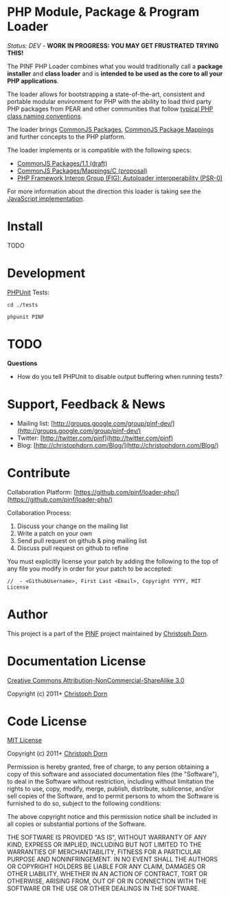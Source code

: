 PHP Module, Package & Program Loader
====================================

*Status: DEV* - **WORK IN PROGRESS: YOU MAY GET FRUSTRATED TRYING THIS!**

The PINF PHP Loader combines what you would traditionally call a **package installer** and 
**class loader** and is **intended to be used as the core to all your PHP applications**.

The loader allows for bootstrapping a state-of-the-art, consistent and portable modular environment
for PHP with the ability to load third party PHP packages from PEAR and other communities that follow
[typical PHP class naming conventions](https://github.com/php-fig/fig-standards/blob/master/accepted/PSR-0.md).

The loader brings [CommonJS Packages](http://wiki.commonjs.org/wiki/Packages),
[CommonJS Package Mappings](http://wiki.commonjs.org/wiki/Packages/Mappings) and further concepts to the PHP platform.

The loader implements or is compatible with the following specs:

  * [CommonJS Packages/1.1 (draft)](http://wiki.commonjs.org/wiki/Packages/1.1)
  * [CommonJS Packages/Mappings/C (proposal)](http://wiki.commonjs.org/wiki/Packages/Mappings/C)
  * [PHP Framework Interop Group (FIG): Autoloader interoperability (PSR-0)](https://github.com/php-fig/fig-standards/blob/master/accepted/PSR-0.md)

For more information about the direction this loader is taking see the [JavaScript implementation](https://github.com/pinf/loader-js).


Install
=======

TODO


Development
===========

[PHPUnit](http://www.phpunit.de/manual/current/en/installation.html) Tests:

    cd ./tests
    
    phpunit PINF


TODO
====

**Questions**

  * How do you tell PHPUnit to disable output buffering when running tests?



Support, Feedback & News
========================

 * Mailing list: [http://groups.google.com/group/pinf-dev/](http://groups.google.com/group/pinf-dev/)
 * Twitter: [http://twitter.com/pinf](http://twitter.com/pinf)
 * Blog: [http://christophdorn.com/Blog/](http://christophdorn.com/Blog/)


Contribute
==========

Collaboration Platform: [https://github.com/pinf/loader-php/](https://github.com/pinf/loader-php/)

Collaboration Process:

  1. Discuss your change on the mailing list
  2. Write a patch on your own
  3. Send pull request on github & ping mailing list
  4. Discuss pull request on github to refine

You must explicitly license your patch by adding the following to the top of any file you modify
in order for your patch to be accepted:

    //  - <GithubUsername>, First Last <Email>, Copyright YYYY, MIT License


Author
======

This project is a part of the [PINF](http://www.christophdorn.com/Research/#PINF) project maintained by
[Christoph Dorn](http://www.christophdorn.com/).


Documentation License
=====================

[Creative Commons Attribution-NonCommercial-ShareAlike 3.0](http://creativecommons.org/licenses/by-nc-sa/3.0/)

Copyright (c) 2011+ [Christoph Dorn](http://www.christophdorn.com/)


Code License
============

[MIT License](http://www.opensource.org/licenses/mit-license.php)

Copyright (c) 2011+ [Christoph Dorn](http://www.christophdorn.com/)

Permission is hereby granted, free of charge, to any person obtaining a copy
of this software and associated documentation files (the "Software"), to deal
in the Software without restriction, including without limitation the rights
to use, copy, modify, merge, publish, distribute, sublicense, and/or sell
copies of the Software, and to permit persons to whom the Software is
furnished to do so, subject to the following conditions:

The above copyright notice and this permission notice shall be included in
all copies or substantial portions of the Software.

THE SOFTWARE IS PROVIDED "AS IS", WITHOUT WARRANTY OF ANY KIND, EXPRESS OR
IMPLIED, INCLUDING BUT NOT LIMITED TO THE WARRANTIES OF MERCHANTABILITY,
FITNESS FOR A PARTICULAR PURPOSE AND NONINFRINGEMENT. IN NO EVENT SHALL THE
AUTHORS OR COPYRIGHT HOLDERS BE LIABLE FOR ANY CLAIM, DAMAGES OR OTHER
LIABILITY, WHETHER IN AN ACTION OF CONTRACT, TORT OR OTHERWISE, ARISING FROM,
OUT OF OR IN CONNECTION WITH THE SOFTWARE OR THE USE OR OTHER DEALINGS IN
THE SOFTWARE.

